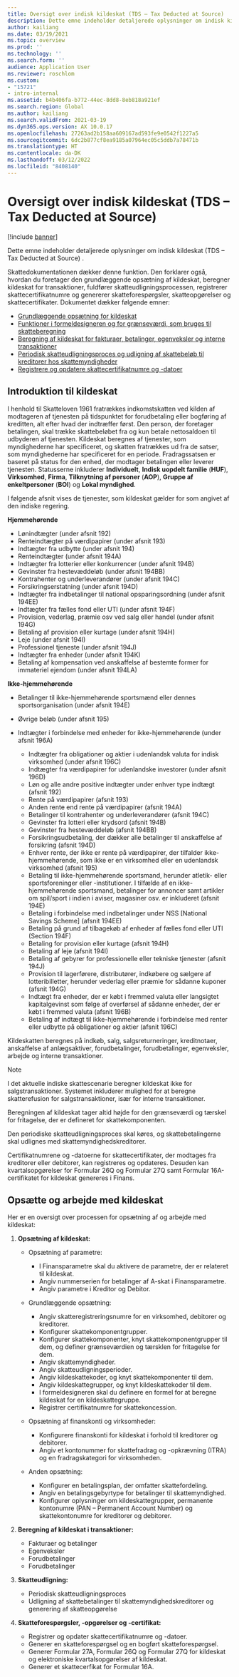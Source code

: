 ```yaml
---
title: Oversigt over indisk kildeskat (TDS – Tax Deducted at Source)
description: Dette emne indeholder detaljerede oplysninger om indisk kildeskat (TDS – Tax Deducted at Source) . Skattedokumentationen dækker denne funktion.
author: kailiang
ms.date: 03/19/2021
ms.topic: overview
ms.prod: ''
ms.technology: ''
ms.search.form: ''
audience: Application User
ms.reviewer: roschlom
ms.custom:
- "15721"
- intro-internal
ms.assetid: b4b406fa-b772-44ec-8dd8-8eb818a921ef
ms.search.region: Global
ms.author: kailiang
ms.search.validFrom: 2021-03-19
ms.dyn365.ops.version: AX 10.0.17
ms.openlocfilehash: 27263ad2b158aa609167ad593fe9e0542f1227a5
ms.sourcegitcommit: 6dc2b877cf8ea9185a07964ec05c5ddb7a78471b
ms.translationtype: HT
ms.contentlocale: da-DK
ms.lasthandoff: 03/12/2022
ms.locfileid: "8408140"
---
```

# <a name="indian-tax-deducted-at-source-tds-overview"></a>Oversigt over indisk kildeskat (TDS – Tax Deducted at Source)

[!include [banner](../includes/banner.md)]

Dette emne indeholder detaljerede oplysninger om indisk kildeskat (TDS – Tax Deducted at Source) .

Skattedokumentationen dækker denne funktion. Den forklarer også, hvordan du foretager den grundlæggende opsætning af kildeskat, beregner kildeskat for transaktioner, fuldfører skatteudligningsprocessen, registrerer skattecertifikatnumre og genererer skatteforespørgsler, skatteopgørelser og skattecertifikater. Dokumentet dækker følgende emner:

- [Grundlæggende opsætning for kildeskat](apac-ind-TDS-TDS-ledger-accounts-setup.md)
- [Funktioner i formeldesigneren og for grænseværdi, som bruges til skatteberegning](apac-ind-TDS-Formula-designer.md)
- [Beregning af kildeskat for fakturaer, betalinger, egenveksler og interne transaktioner](apac-ind-TDS-Calculate-TDS-on-invoices-using-journals.md)
- [Periodisk skatteudligningsproces og udligning af skattebeløb til kreditorer hos skattemyndigheder](apac-ind-TDS-Run-the-periodic-TDS-settlement-process.md)
- [Registrere og opdatere skattecertifikatnumre og -datoer](apac-ind-TDS-Record-TDS-concession-certificate-numbers.md)

## <a name="introduction-to-tds"></a>Introduktion til kildeskat

I henhold til Skatteloven 1961 fratrækkes indkomstskatten ved kilden af modtageren af tjenesten på tidspunktet for forudbetaling eller bogføring af kreditten, alt efter hvad der indtræffer først. Den person, der foretager betalingen, skal trække skattebeløbet fra og kun betale nettosaldoen til udbyderen af tjenesten. Kildeskat beregnes af tjenester, som myndighederne har specificeret, og skatten fratrækkes ud fra de satser, som myndighederne har specificeret for en periode. Fradragssatsen er baseret på status for den enhed, der modtager betalingen eller leverer tjenesten. Statusserne inkluderer **Individuelt**, **Indisk uopdelt familie** (**HUF**), **Virksomhed**, **Firma**, **Tilknytning af personer** (**AOP**), **Gruppe af enkeltpersoner** (**BOI**) og **Lokal myndighed**.

I følgende afsnit vises de tjenester, som kildeskat gælder for som angivet af den indiske regering.

**Hjemmehørende**

- Lønindtægter (under afsnit 192)
- Renteindtægter på værdipapirer (under afsnit 193)
- Indtægter fra udbytte (under afsnit 194)
- Renteindtægter (under afsnit 194A)
- Indtægter fra lotterier eller konkurrencer (under afsnit 194B)
- Gevinster fra hestevæddeløb (under afsnit 194BB)
- Kontrahenter og underleverandører (under afsnit 194C)
- Forsikringserstatning (under afsnit 194D)
- Indtægter fra indbetalinger til national opsparingsordning (under afsnit 194EE)
- Indtægter fra fælles fond eller UTI (under afsnit 194F)
- Provision, vederlag, præmie osv ved salg eller handel (under afsnit 194G)
- Betaling af provision eller kurtage (under afsnit 194H)
- Leje (under afsnit 194I)
- Professionel tjeneste (under afsnit 194J)
- Indtægter fra enheder (under afsnit 194K)
- Betaling af kompensation ved anskaffelse af bestemte former for immateriel ejendom (under afsnit 194LA)

**Ikke-hjemmehørende**

- Betalinger til ikke-hjemmehørende sportsmænd eller dennes sportsorganisation (under afsnit 194E)
- Øvrige beløb (under afsnit 195)
- Indtægter i forbindelse med enheder for ikke-hjemmehørende (under afsnit 196A)

    - Indtægter fra obligationer og aktier i udenlandsk valuta for indisk virksomhed (under afsnit 196C)
    - Indtægter fra værdipapirer for udenlandske investorer (under afsnit 196D)
    - Løn og alle andre positive indtægter under enhver type indtægt (afsnit 192)
    - Rente på værdipapirer (afsnit 193)
    - Anden rente end rente på værdipapirer (afsnit 194A)
    - Betalinger til kontrahenter og underleverandører (afsnit 194C)
    - Gevinster fra lotteri eller krydsord (afsnit 194B)
    - Gevinster fra hestevæddeløb (afsnit 194BB)
    - Forsikringsudbetaling, der dækker alle betalinger til anskaffelse af forsikring (afsnit 194D)
    - Enhver rente, der ikke er rente på værdipapirer, der tilfalder ikke-hjemmehørende, som ikke er en virksomhed eller en udenlandsk virksomhed (afsnit 195)
    - Betaling til ikke-hjemmehørende sportsmand, herunder atletik- eller sportsforeninger eller -institutioner. I tilfælde af en ikke-hjemmehørende sportsmand, betalinger for annoncer samt artikler om spil/sport i indien i aviser, magasiner osv. er inkluderet (afsnit 194E)
    - Betaling i forbindelse med indbetalinger under NSS \[National Savings Scheme\] (afsnit 194EE)
    - Betaling på grund af tilbagekøb af enheder af fælles fond eller UTI (Section 194F)
    - Betaling for provision eller kurtage (afsnit 194H)
    - Betaling af leje (afsnit 194I)
    - Betaling af gebyrer for professionelle eller tekniske tjenester (afsnit 194J)
    - Provision til lagerførere, distributører, indkøbere og sælgere af lotteribilletter, herunder vederlag eller præmie for sådanne kuponer (afsnit 194G)
    - Indtægt fra enheder, der er købt i fremmed valuta eller langsigtet kapitalgevinst som følge af overførsel af sådanne enheder, der er købt i fremmed valuta (afsnit 196B)
    - Betaling af indtægt til ikke-hjemmehørende i forbindelse med renter eller udbytte på obligationer og aktier (afsnit 196C)

Kildeskatten beregnes på indkøb, salg, salgsreturneringer, kreditnotaer, anskaffelse af anlægsaktiver, forudbetalinger, forudbetalinger, egenveksler, arbejde og interne transaktioner.

> [!NOTE]
> I det aktuelle indiske skattescenarie beregner kildeskat ikke for salgstransaktioner. Systemet inkluderer mulighed for at beregne skatterefusion for salgstransaktioner, især for interne transaktioner.

Beregningen af kildeskat tager altid højde for den grænseværdi og tærskel for fritagelse, der er defineret for skattekomponenten.

Den periodiske skatteudligningsproces skal køres, og skattebetalingerne skal udlignes med skattemyndighedskreditorer.

Certifikatnumrene og -datoerne for skattecertifikater, der modtages fra kreditorer eller debitorer, kan registreres og opdateres. Desuden kan kvartalsopgørelser for Formular 26Q og Formular 27Q samt Formular 16A-certifikatet for kildeskat genereres i Finans.

## <a name="setting-up-and-working-with-tds"></a>Opsætte og arbejde med kildeskat

Her er en oversigt over processen for opsætning af og arbejde med kildeskat:

1. **Opsætning af kildeskat:**

    - Opsætning af parametre:

        - I Finansparametre skal du aktivere de parametre, der er relateret til kildeskat.
        - Angiv nummerserien for betalinger af A-skat i Finansparametre.
        - Angiv parametre i Kreditor og Debitor.

    - Grundlæggende opsætning:

        - Angiv skatteregistreringsnumre for en virksomhed, debitorer og kreditorer.
        - Konfigurer skattekomponentgrupper.
        - Konfigurer skattekomponenter, knyt skattekomponentgrupper til dem, og definer grænseværdien og tærsklen for fritagelse for dem.
        - Angiv skattemyndigheder.
        - Angiv skatteudligningsperioder.
        - Angiv kildeskattekoder, og knyt skattekomponenter til dem.
        - Angiv kildeskattegrupper, og knyt kildeskattekoder til dem.
        - I formeldesigneren skal du definere en formel for at beregne kildeskat for en kildeskattegruppe.
        - Registrer certifikatnumre for skattekoncession.

    - Opsætning af finanskonti og virksomheder:

        - Konfigurere finanskonti for kildeskat i forhold til kreditorer og debitorer.
        - Angiv et kontonummer for skattefradrag og -opkrævning (ITRA) og en fradragskategori for virksomheden.

    - Anden opsætning:

        - Konfigurer en betalingsplan, der omfatter skattefordeling.
        - Angiv en betalingsgebyrtype for betalinger til skattemyndighed.
        - Konfigurer oplysninger om kildeskattegrupper, permanente kontonumre (PAN – Permanent Account Number) og skattekontonumre for kreditorer og debitorer.

2. **Beregning af kildeskat i transaktioner:**

    - Fakturaer og betalinger
    - Egenveksler
    - Forudbetalinger
    - Forudbetalinger

3. **Skatteudligning:**

    - Periodisk skatteudligningsproces
    - Udligning af skattebetalinger til skattemyndighedskreditorer og generering af skatteopgørelse

4. **Skatteforespørgsler, -opgørelser og -certifikat:**

    - Registrer og opdater skattecertifikatnumre og -datoer.
    - Generer en skatteforespørgsel og en bogført skatteforespørgsel.
    - Generer Formular 27A, Formular 26Q og Formular 27Q for kildeskat og elektroniske kvartalsopgørelser af kildeskat.
    - Generer et skattecerfikat for Formular 16A.
